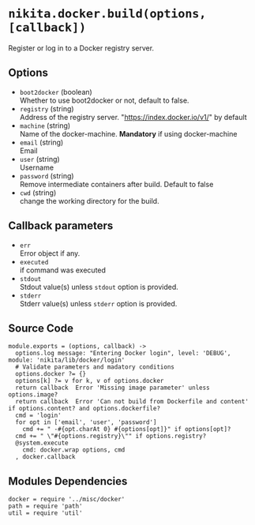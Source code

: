 
# `nikita.docker.build(options, [callback])`

Register or log in to a Docker registry server.

## Options

*   `boot2docker` (boolean)   
    Whether to use boot2docker or not, default to false.   
*   `registry` (string)   
    Address of the registry server. "https://index.docker.io/v1/" by default   
*   `machine` (string)   
    Name of the docker-machine. __Mandatory__ if using docker-machine   
*   `email` (string)   
    Email   
*   `user` (string)   
    Username   
*   `password` (string)   
    Remove intermediate containers after build. Default to false   
*   `cwd` (string)   
    change the working directory for the build.   

## Callback parameters

*   `err`   
    Error object if any.   
*   `executed`   
    if command was executed   
*   `stdout`   
    Stdout value(s) unless `stdout` option is provided.   
*   `stderr`   
    Stderr value(s) unless `stderr` option is provided.   

## Source Code

    module.exports = (options, callback) ->
      options.log message: "Entering Docker login", level: 'DEBUG', module: 'nikita/lib/docker/login'
      # Validate parameters and madatory conditions
      options.docker ?= {}
      options[k] ?= v for k, v of options.docker
      return callback  Error 'Missing image parameter' unless options.image?
      return callback  Error 'Can not build from Dockerfile and content' if options.content? and options.dockerfile?
      cmd = 'login'
      for opt in ['email', 'user', 'password']
        cmd += " -#{opt.charAt 0} #{options[opt]}" if options[opt]?
      cmd += " \"#{options.registry}\"" if options.registry?
      @system.execute
        cmd: docker.wrap options, cmd
      , docker.callback

## Modules Dependencies

    docker = require '../misc/docker'
    path = require 'path'
    util = require 'util'
